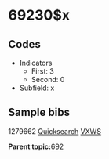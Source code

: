 # 69230$x

## Codes

-   Indicators
    -   First: 3
    -   Second: 0
-   Subfield: x

## Sample bibs

1279662 [Quicksearch](https://search.library.yale.edu/catalog/1279662) [VXWS](http://prodorbis.library.yale.edu:7014/vxws/GetHoldingsService?bibId=1279662)

**Parent topic:**[692](../../tags/692/692.md)

